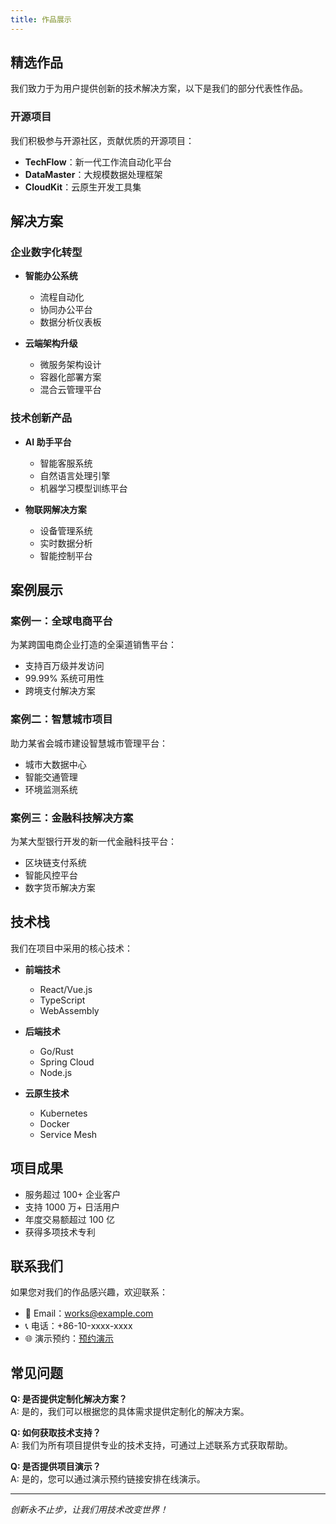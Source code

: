 ```yaml
---
title: 作品展示
---
```


## 精选作品

我们致力于为用户提供创新的技术解决方案，以下是我们的部分代表性作品。

### 开源项目

我们积极参与开源社区，贡献优质的开源项目：

- **TechFlow**：新一代工作流自动化平台
- **DataMaster**：大规模数据处理框架
- **CloudKit**：云原生开发工具集

## 解决方案

### 企业数字化转型

- **智能办公系统**
  - 流程自动化
  - 协同办公平台
  - 数据分析仪表板

- **云端架构升级**
  - 微服务架构设计
  - 容器化部署方案
  - 混合云管理平台

### 技术创新产品

- **AI 助手平台**
  - 智能客服系统
  - 自然语言处理引擎
  - 机器学习模型训练平台

- **物联网解决方案**
  - 设备管理系统
  - 实时数据分析
  - 智能控制平台

## 案例展示

### 案例一：全球电商平台

为某跨国电商企业打造的全渠道销售平台：
- 支持百万级并发访问
- 99.99% 系统可用性
- 跨境支付解决方案

### 案例二：智慧城市项目

助力某省会城市建设智慧城市管理平台：
- 城市大数据中心
- 智能交通管理
- 环境监测系统

### 案例三：金融科技解决方案

为某大型银行开发的新一代金融科技平台：
- 区块链支付系统
- 智能风控平台
- 数字货币解决方案

## 技术栈

我们在项目中采用的核心技术：

- **前端技术**
  - React/Vue.js
  - TypeScript
  - WebAssembly

- **后端技术**
  - Go/Rust
  - Spring Cloud
  - Node.js

- **云原生技术**
  - Kubernetes
  - Docker
  - Service Mesh

## 项目成果

- 服务超过 100+ 企业客户
- 支持 1000 万+ 日活用户
- 年度交易额超过 100 亿
- 获得多项技术专利

## 联系我们

如果您对我们的作品感兴趣，欢迎联系：

- 📧 Email：works@example.com
- 📞 电话：+86-10-xxxx-xxxx
- 🌐 演示预约：[预约演示](https://demo.example.com)

## 常见问题

**Q: 是否提供定制化解决方案？**  
A: 是的，我们可以根据您的具体需求提供定制化的解决方案。

**Q: 如何获取技术支持？**  
A: 我们为所有项目提供专业的技术支持，可通过上述联系方式获取帮助。

**Q: 是否提供项目演示？**  
A: 是的，您可以通过演示预约链接安排在线演示。

---

*创新永不止步，让我们用技术改变世界！* 